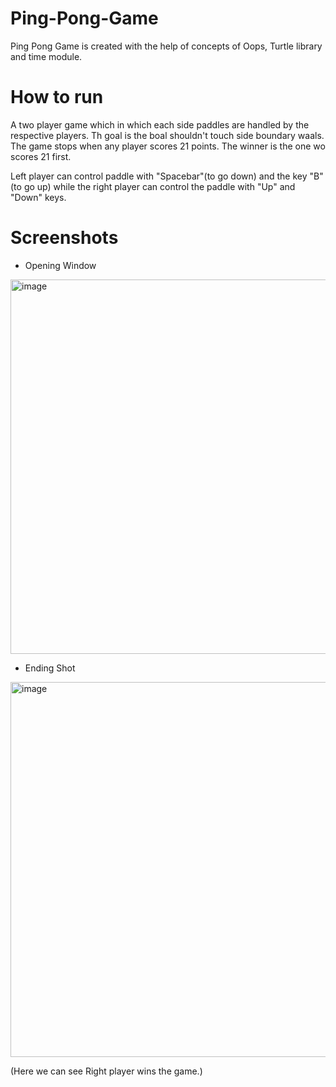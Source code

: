 # Ping-Pong-Game

Ping Pong Game is created with the help of concepts of Oops, Turtle library and time module.

# How to run

A two player game which in which each side paddles are handled by the respective players. Th goal is the boal shouldn't touch side boundary waals. The game stops when any player scores 21 points. The winner is the one wo scores 21 first.

Left player can control paddle with "Spacebar"(to go down) and the key "B"(to go up) while the right player can control the paddle with "Up" and "Down" keys.

# Screenshots

* Opening Window

<img width="599" alt="image" src="https://user-images.githubusercontent.com/103064401/187854580-8172a56e-9a7f-461f-8303-0f020b52cc38.png">

* Ending Shot

<img width="600" alt="image" src="https://user-images.githubusercontent.com/103064401/187854823-624103cc-3bd7-4d87-832c-f2460abe32bb.png">

(Here we can see Right player wins the game.)

